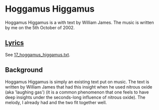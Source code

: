 # Hoggamus Higgamus

Hoggamus Higgamus is a with text by William James.
The music is written by me on the 5th October of 2002.

## [Lyrics](17_hoggamus_higgamus.txt)

See [17_hoggamus_higgamus.txt](17_hoggamus_higgamus.txt).

## Background

Hoggamus Higgamus is simply an existing text put on music.
The text is written by William James that had this insight when
he used nitrous oxide (aka 'laughing gas') (it is a common
phenomenon that one feels to have deep insights under the
seconds-long influence of nitrous oxide).
The melody, I already had and the two fit together well.
